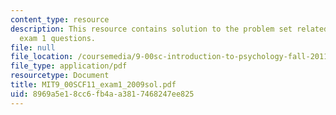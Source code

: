 ```yaml
---
content_type: resource
description: This resource contains solution to the problem set related to 2009 practice
  exam 1 questions.
file: null
file_location: /coursemedia/9-00sc-introduction-to-psychology-fall-2011/8969a5e18cc6fb4aa3817468247ee825_MIT9_00SCF11_exam1_2009sol.pdf
file_type: application/pdf
resourcetype: Document
title: MIT9_00SCF11_exam1_2009sol.pdf
uid: 8969a5e1-8cc6-fb4a-a381-7468247ee825
---
```

